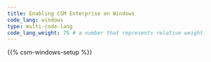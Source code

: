 ```yaml
---
title: Enabling CSM Enterprise on Windows
code_lang: windows
type: multi-code-lang
code_lang_weight: 75 # a number that represents relative weight. 
---
```


{{% csm-windows-setup %}}